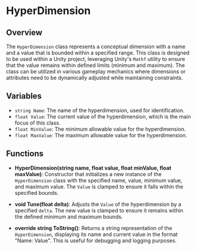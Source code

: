 # HyperDimension

## Overview
The `HyperDimension` class represents a conceptual dimension with a name and a value that is bounded within a specified range. This class is designed to be used within a Unity project, leveraging Unity's `Mathf` utility to ensure that the value remains within defined limits (minimum and maximum). The class can be utilized in various gameplay mechanics where dimensions or attributes need to be dynamically adjusted while maintaining constraints.

## Variables
- `string Name`: The name of the hyperdimension, used for identification.
- `float Value`: The current value of the hyperdimension, which is the main focus of this class.
- `float MinValue`: The minimum allowable value for the hyperdimension.
- `float MaxValue`: The maximum allowable value for the hyperdimension.

## Functions
- **HyperDimension(string name, float value, float minValue, float maxValue)**: Constructor that initializes a new instance of the `HyperDimension` class with the specified name, value, minimum value, and maximum value. The `Value` is clamped to ensure it falls within the specified bounds.

- **void Tune(float delta)**: Adjusts the `Value` of the hyperdimension by a specified `delta`. The new value is clamped to ensure it remains within the defined minimum and maximum bounds.

- **override string ToString()**: Returns a string representation of the `HyperDimension`, displaying its name and current value in the format "Name: Value". This is useful for debugging and logging purposes.